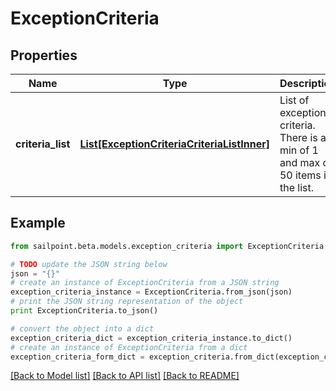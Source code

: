 # ExceptionCriteria


## Properties
Name | Type | Description | Notes
------------ | ------------- | ------------- | -------------
**criteria_list** | [**List[ExceptionCriteriaCriteriaListInner]**](ExceptionCriteriaCriteriaListInner.md) | List of exception criteria. There is a min of 1 and max of 50 items in the list. | [optional] 

## Example

```python
from sailpoint.beta.models.exception_criteria import ExceptionCriteria

# TODO update the JSON string below
json = "{}"
# create an instance of ExceptionCriteria from a JSON string
exception_criteria_instance = ExceptionCriteria.from_json(json)
# print the JSON string representation of the object
print ExceptionCriteria.to_json()

# convert the object into a dict
exception_criteria_dict = exception_criteria_instance.to_dict()
# create an instance of ExceptionCriteria from a dict
exception_criteria_form_dict = exception_criteria.from_dict(exception_criteria_dict)
```
[[Back to Model list]](../README.md#documentation-for-models) [[Back to API list]](../README.md#documentation-for-api-endpoints) [[Back to README]](../README.md)


